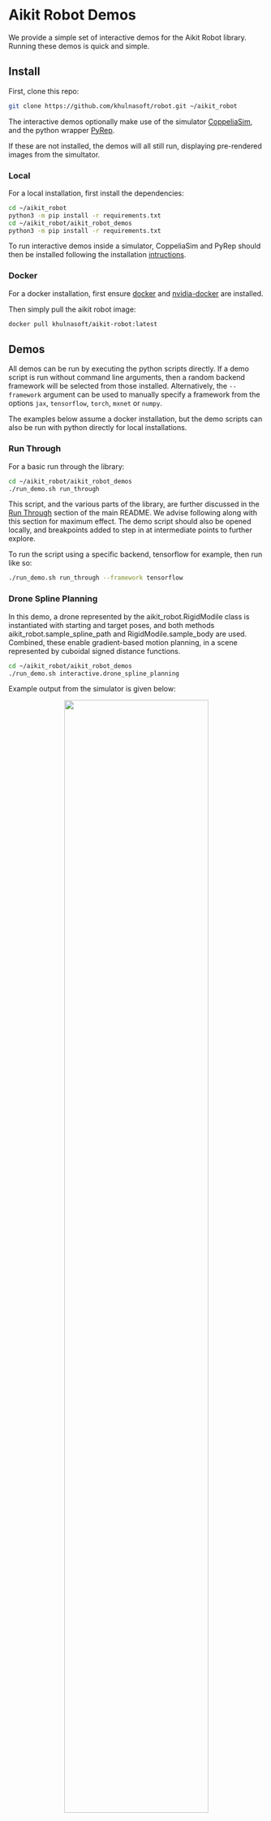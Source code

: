 # Aikit Robot Demos

We provide a simple set of interactive demos for the Aikit Robot library.
Running these demos is quick and simple.

## Install

First, clone this repo:

```bash
git clone https://github.com/khulnasoft/robot.git ~/aikit_robot
```

The interactive demos optionally make use of the simulator
[CoppeliaSim](https://www.coppeliarobotics.com/),
and the python wrapper [PyRep](https://github.com/stepjam/PyRep).

If these are not installed, the demos will all still run, displaying pre-rendered images from the simultator.

### Local

For a local installation, first install the dependencies:

```bash
cd ~/aikit_robot
python3 -m pip install -r requirements.txt
cd ~/aikit_robot/aikit_robot_demos
python3 -m pip install -r requirements.txt
```

To run interactive demos inside a simulator, CoppeliaSim and PyRep should then be installed following the installation [intructions](https://github.com/stepjam/PyRep#install).

### Docker

For a docker installation, first ensure [docker](https://docs.docker.com/get-docker/) and [nvidia-docker](https://github.com/NVIDIA/nvidia-docker) are installed.

Then simply pull the aikit robot image:

```bash
docker pull khulnasoft/aikit-robot:latest
```

## Demos

All demos can be run by executing the python scripts directly.
If a demo script is run without command line arguments, then a random backend framework will be selected from those installed.
Alternatively, the `--framework` argument can be used to manually specify a framework from the options
`jax`, `tensorflow`, `torch`, `mxnet` or `numpy`.

The examples below assume a docker installation, but the demo scripts can also
be run with python directly for local installations.

### Run Through

For a basic run through the library:

```bash
cd ~/aikit_robot/aikit_robot_demos
./run_demo.sh run_through
```

This script, and the various parts of the library, are further discussed in the [Run Through](https://github.com/khulnasoft/robot#run-through) section of the main README.
We advise following along with this section for maximum effect. The demo script should also be opened locally,
and breakpoints added to step in at intermediate points to further explore.

To run the script using a specific backend, tensorflow for example, then run like so:

```bash
./run_demo.sh run_through --framework tensorflow
```

### Drone Spline Planning

In this demo, a drone represented by the aikit_robot.RigidModile class is instantiated with starting and target poses,
and both methods aikit_robot.sample_spline_path and RigidModile.sample_body are used.
Combined, these enable gradient-based motion planning, in a scene represented by cuboidal signed distance functions.

```bash
cd ~/aikit_robot/aikit_robot_demos
./run_demo.sh interactive.drone_spline_planning
```

Example output from the simulator is given below:

<p align="center">
    <img width="75%" style="display: block;" src='https://github.com/khulnasoft/khulnasoft.github.io/blob/main/img/externally_linked/aikit_robot/demo_a.gif?raw=true'>
</p>

### Manipulator Spline Planning

In this demo, a manipulator represented by the aikit_robot.Manipulator class is
instantiated with starting and target joint positions, and both methods aikit_robot.sample_spline_path
and Manipulator.sample_links are used. Combined, these enable gradient-based motion planning,
in a scene represented by cuboidal signed distance functions.

```bash
cd ~/aikit_robot/aikit_robot_demos
./run_demo.sh interactive.manipulator_spline_planning
```
Example output from the simulator is given below:

<p align="center">
    <img width="75%" style="display: block;" src='https://github.com/khulnasoft/khulnasoft.github.io/blob/main/img/externally_linked/aikit_robot/demo_b.gif?raw=true'>
</p>

## Get Involved

If you have any issues running any of the demos, would like to request further demos, or would like to implement your own, then get it touch.
Feature requests, pull requests, and [tweets](https://twitter.com/khulnasoft.com) all welcome!